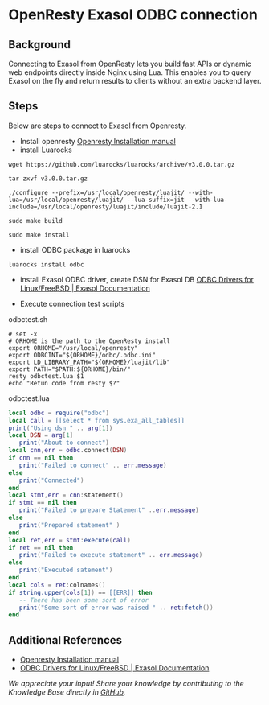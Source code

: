 # OpenResty Exasol ODBC connection

## Background

Connecting to Exasol from OpenResty lets you build fast APIs or dynamic web endpoints directly inside Nginx using Lua.
This enables you to query Exasol on the fly and return results to clients without an extra backend layer.

## Steps

Below are steps to connect to Exasol from Openresty.

* Install openresty [Openresty Installation manual](https://openresty.org/en/linux-packages.html#ubuntu)
* install Luarocks

```shell
wget https://github.com/luarocks/luarocks/archive/v3.0.0.tar.gz

tar zxvf v3.0.0.tar.gz

./configure --prefix=/usr/local/openresty/luajit/ --with-lua=/usr/local/openresty/luajit/ --lua-suffix=jit --with-lua-include=/usr/local/openresty/luajit/include/luajit-2.1

sudo make build

sudo make install
```

* install ODBC package in luarocks

```shell
luarocks install odbc
```

* install Exasol ODBC driver, create DSN for Exasol DB [ODBC Drivers for Linux/FreeBSD | Exasol Documentation](https://docs.exasol.com/db/latest/connect_exasol/drivers/odbc/odbc_linux.htm)

* Execute connection test scripts

 odbctest.sh

```shell
# set -x
# ORHOME is the path to the OpenResty install
export ORHOME="/usr/local/openresty"
export ODBCINI="${ORHOME}/odbc/.odbc.ini"
export LD_LIBRARY_PATH="${ORHOME}/luajit/lib"
export PATH="$PATH:${ORHOME}/bin/"
resty odbctest.lua $1
echo "Retun code from resty $?"
```

 odbctest.lua

```lua
local odbc = require("odbc")
local call = [[select * from sys.exa_all_tables]]
print("Using dsn " .. arg[1])
local DSN = arg[1]
   print("About to connect")
local cnn,err = odbc.connect(DSN)
if cnn == nil then
   print("Failed to connect" .. err.message)
else
   print("Connected")
end
local stmt,err = cnn:statement()
if stmt == nil then
   print("Failed to prepare Statement" ..err.message)
else
   print("Prepared statement" )
end
local ret,err = stmt:execute(call)
if ret == nil then
   print("Failed to execute statement" .. err.message)
else
   print("Executed satement")
end
local cols = ret:colnames()
if string.upper(cols[1]) == [[ERR]] then
   -- There has been some sort of error
   print("Some sort of error was raised " .. ret:fetch())
end
```

## Additional References

* [Openresty Installation manual](https://openresty.org/en/linux-packages.html#ubuntu)
* [ODBC Drivers for Linux/FreeBSD | Exasol Documentation](https://docs.exasol.com/db/latest/connect_exasol/drivers/odbc/odbc_linux.htm)

*We appreciate your input! Share your knowledge by contributing to the Knowledge Base directly in [GitHub](https://github.com/exasol/public-knowledgebase).*
